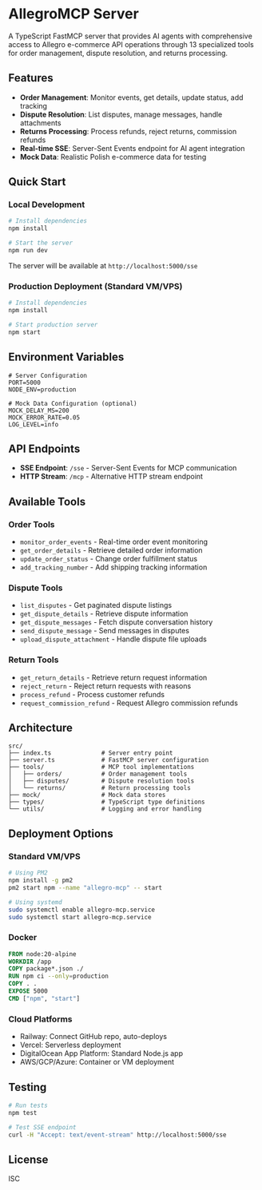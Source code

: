 # AllegroMCP Server

A TypeScript FastMCP server that provides AI agents with comprehensive access to Allegro e-commerce API operations through 13 specialized tools for order management, dispute resolution, and returns processing.

## Features

- **Order Management**: Monitor events, get details, update status, add tracking
- **Dispute Resolution**: List disputes, manage messages, handle attachments
- **Returns Processing**: Process refunds, reject returns, commission refunds
- **Real-time SSE**: Server-Sent Events endpoint for AI agent integration
- **Mock Data**: Realistic Polish e-commerce data for testing

## Quick Start

### Local Development

```bash
# Install dependencies
npm install

# Start the server
npm run dev
```

The server will be available at `http://localhost:5000/sse`

### Production Deployment (Standard VM/VPS)

```bash
# Install dependencies
npm install

# Start production server
npm start
```

## Environment Variables

```env
# Server Configuration
PORT=5000
NODE_ENV=production

# Mock Data Configuration (optional)
MOCK_DELAY_MS=200
MOCK_ERROR_RATE=0.05
LOG_LEVEL=info
```

## API Endpoints

- **SSE Endpoint**: `/sse` - Server-Sent Events for MCP communication
- **HTTP Stream**: `/mcp` - Alternative HTTP stream endpoint

## Available Tools

### Order Tools
- `monitor_order_events` - Real-time order event monitoring
- `get_order_details` - Retrieve detailed order information
- `update_order_status` - Change order fulfillment status
- `add_tracking_number` - Add shipping tracking information

### Dispute Tools
- `list_disputes` - Get paginated dispute listings
- `get_dispute_details` - Retrieve dispute information
- `get_dispute_messages` - Fetch dispute conversation history
- `send_dispute_message` - Send messages in disputes
- `upload_dispute_attachment` - Handle dispute file uploads

### Return Tools
- `get_return_details` - Retrieve return request information
- `reject_return` - Reject return requests with reasons
- `process_refund` - Process customer refunds
- `request_commission_refund` - Request Allegro commission refunds

## Architecture

```
src/
├── index.ts              # Server entry point
├── server.ts             # FastMCP server configuration
├── tools/                # MCP tool implementations
│   ├── orders/           # Order management tools
│   ├── disputes/         # Dispute resolution tools
│   └── returns/          # Return processing tools
├── mock/                 # Mock data stores
├── types/                # TypeScript type definitions
└── utils/                # Logging and error handling
```

## Deployment Options

### Standard VM/VPS
```bash
# Using PM2
npm install -g pm2
pm2 start npm --name "allegro-mcp" -- start

# Using systemd
sudo systemctl enable allegro-mcp.service
sudo systemctl start allegro-mcp.service
```

### Docker
```dockerfile
FROM node:20-alpine
WORKDIR /app
COPY package*.json ./
RUN npm ci --only=production
COPY . .
EXPOSE 5000
CMD ["npm", "start"]
```

### Cloud Platforms
- Railway: Connect GitHub repo, auto-deploys
- Vercel: Serverless deployment
- DigitalOcean App Platform: Standard Node.js app
- AWS/GCP/Azure: Container or VM deployment

## Testing

```bash
# Run tests
npm test

# Test SSE endpoint
curl -H "Accept: text/event-stream" http://localhost:5000/sse
```

## License

ISC